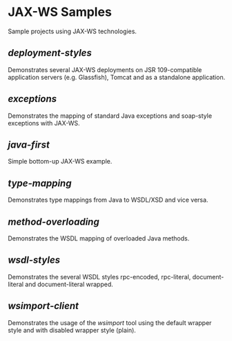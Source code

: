 JAX-WS Samples
==============

Sample projects using JAX-WS technologies.

*deployment-styles*
-----------------
Demonstrates several JAX-WS deployments on JSR 109-compatible application servers (e.g. Glassfish), Tomcat and as a standalone application.

*exceptions*
----------
Demonstrates the mapping of standard Java exceptions and soap-style exceptions with JAX-WS.

*java-first*
----------
Simple bottom-up JAX-WS example.

*type-mapping*
----------
Demonstrates type mappings from Java to WSDL/XSD and vice versa.

*method-overloading*
-----------
Demonstrates the WSDL mapping of overloaded Java methods.

*wsdl-styles*
-----------
Demonstrates the several WSDL styles rpc-encoded, rpc-literal, document-literal and document-literal wrapped.

*wsimport-client*
---------------
Demonstrates the usage of the *wsimport* tool using the default wrapper style and with disabled wrapper style (plain).
